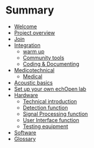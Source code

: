 # Summary

* [Welcome](README.md)
* [Project overview](overview.md)
* [Join]()
* [Integration](integration.md)
	* [warm up](warm_up.md)
	* [Community tools](community_tools.md)
	* [Coding & Documenting](coding_&_documenting.md)
* [Medicotechnical]()
	* [Medical](Medical.md)
* [Acoustic basics](acoustic_basics.md)
* [Set up your own echOpen lab](setup_your_own_echopen_lab.md)
* [Hardware](hardware.md)
	* [Technical introduction](technical_introduction.md)
	* [Detection function](detection.md)
	* [Signal Processing function](signal_analysis.md)
	* [User Interface function](user_interfacing.md)
	* [Testing equipment](bac_test.md)
* [Software](software_indro.md)
* [Glossary](glossaire.md)

